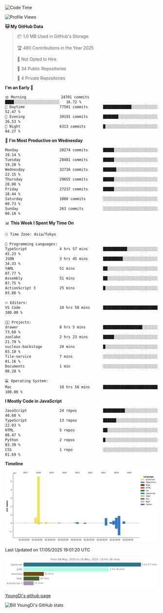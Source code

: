 <!--START_SECTION:waka-->
![Code Time](http://img.shields.io/badge/Code%20Time-1%2C302%20hrs%2014%20mins-blue)

![Profile Views](http://img.shields.io/badge/Profile%20Views-0-blue)

**🐱 My GitHub Data** 

> 📦 1.0 MB Used in GitHub's Storage 
 > 
> 🏆 480 Contributions in the Year 2025
 > 
> 🚫 Not Opted to Hire
 > 
> 📜 34 Public Repositories 
 > 
> 🔑 4 Private Repositories 
 > 
**I'm an Early 🐤** 

```text
🌞 Morning                24701 commits       ████░░░░░░░░░░░░░░░░░░░░░   16.72 % 
🌆 Daytime                77501 commits       █████████████░░░░░░░░░░░░   52.47 % 
🌃 Evening                39191 commits       ███████░░░░░░░░░░░░░░░░░░   26.53 % 
🌙 Night                  6313 commits        █░░░░░░░░░░░░░░░░░░░░░░░░   04.27 % 
```
📅 **I'm Most Productive on Wednesday** 

```text
Monday                   28274 commits       █████░░░░░░░░░░░░░░░░░░░░   19.14 % 
Tuesday                  28481 commits       █████░░░░░░░░░░░░░░░░░░░░   19.28 % 
Wednesday                32716 commits       ██████░░░░░░░░░░░░░░░░░░░   22.15 % 
Thursday                 29655 commits       █████░░░░░░░░░░░░░░░░░░░░   20.08 % 
Friday                   27237 commits       █████░░░░░░░░░░░░░░░░░░░░   18.44 % 
Saturday                 1080 commits        ░░░░░░░░░░░░░░░░░░░░░░░░░   00.73 % 
Sunday                   263 commits         ░░░░░░░░░░░░░░░░░░░░░░░░░   00.18 % 
```


📊 **This Week I Spent My Time On** 

```text
🕑︎ Time Zone: Asia/Tokyo

💬 Programming Languages: 
TypeScript               4 hrs 57 mins       ███████████░░░░░░░░░░░░░░   45.23 % 
JSON                     3 hrs 45 mins       █████████░░░░░░░░░░░░░░░░   34.33 % 
YAML                     51 mins             ██░░░░░░░░░░░░░░░░░░░░░░░   07.77 % 
Assembly                 51 mins             ██░░░░░░░░░░░░░░░░░░░░░░░   07.75 % 
ActionScript 3           25 mins             █░░░░░░░░░░░░░░░░░░░░░░░░   03.80 % 

🔥 Editors: 
VS Code                  10 hrs 58 mins      █████████████████████████   100.00 % 

🐱‍💻 Projects: 
drawer                   8 hrs 5 mins        ██████████████████░░░░░░░   73.68 % 
zoolake                  2 hrs 23 mins       █████░░░░░░░░░░░░░░░░░░░░   21.79 % 
nucleus-backstage        20 mins             █░░░░░░░░░░░░░░░░░░░░░░░░   03.10 % 
file-service             7 mins              ░░░░░░░░░░░░░░░░░░░░░░░░░   01.16 % 
Documents                1 min               ░░░░░░░░░░░░░░░░░░░░░░░░░   00.28 % 

💻 Operating System: 
Mac                      10 hrs 58 mins      █████████████████████████   100.00 % 
```

**I Mostly Code in JavaScript** 

```text
JavaScript               24 repos            ██████████░░░░░░░░░░░░░░░   40.68 % 
TypeScript               13 repos            ██████░░░░░░░░░░░░░░░░░░░   22.03 % 
HTML                     5 repos             ██░░░░░░░░░░░░░░░░░░░░░░░   08.47 % 
Python                   2 repos             █░░░░░░░░░░░░░░░░░░░░░░░░   03.39 % 
CSS                      1 repo              ░░░░░░░░░░░░░░░░░░░░░░░░░   01.69 % 
```



**Timeline**

![Lines of Code chart](https://raw.githubusercontent.com/Youngdi/Youngdi/master/assets/bar_graph.png)


 Last Updated on 17/05/2025 19:01:20 UTC
<!--END_SECTION:waka-->

![wakatime](./images/stat.svg)

[YoungDi's github page](https://youngdi.github.io)

![Bill YoungDi's GitHub stats](https://github-readme-stats.vercel.app/api?username=youngdi&count_private=true&show_icons=true)
